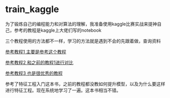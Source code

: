 # train_kaggle

为了锻炼自己的编程能力和对算法的理解，我准备使用kaggle比赛实战来提神自己，参考的教程是kaggle上大佬们写的notebook

三个教程使用的方法都不一样，学习的方法就是遇到不会的先跟着做，查询资料

[参考教程1 主要是参考这个教程](https://www.kaggle.com/ldfreeman3/a-data-science-framework-to-achieve-99-accuracy)

[参考教程2 和之前的教程1进行对比](https://www.kaggle.com/startupsci/titanic-data-science-solutions)

[参考教程3 也是很优秀的教程](https://www.kaggle.com/arthurtok/introduction-to-ensembling-stacking-in-python)

参考了特征工程入门这本书，之前的教程都没教如何提升模型，以及为什么要这样进行特征工程。现在系统地学习了一遍。这本书相当不错。

